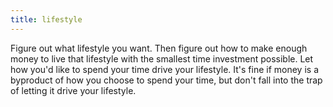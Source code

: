 ```yaml
---
title: lifestyle
---
```


Figure out what lifestyle you want. Then figure out how to make enough money to
live that lifestyle with the smallest time investment possible. Let how you'd
like to spend your time drive your lifestyle. It's fine if money is a byproduct
of how you choose to spend your time, but don't fall into the trap of letting it
drive your lifestyle.
